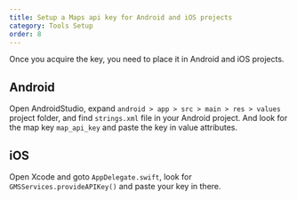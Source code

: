 ```yaml
---
title: Setup a Maps api key for Android and iOS projects
category: Tools Setup
order: 8
---
```


Once you acquire the key, you need to place it in Android and iOS projects.

## Android
Open AndroidStudio, expand `android > app > src > main > res > values` project folder,  and find  `strings.xml` file in your Android project. And look for the map key `map_api_key` and paste the key in value attributes.

## iOS
Open Xcode and goto `AppDelegate.swift`, look for `GMSServices.provideAPIKey()` and paste your key in there.
